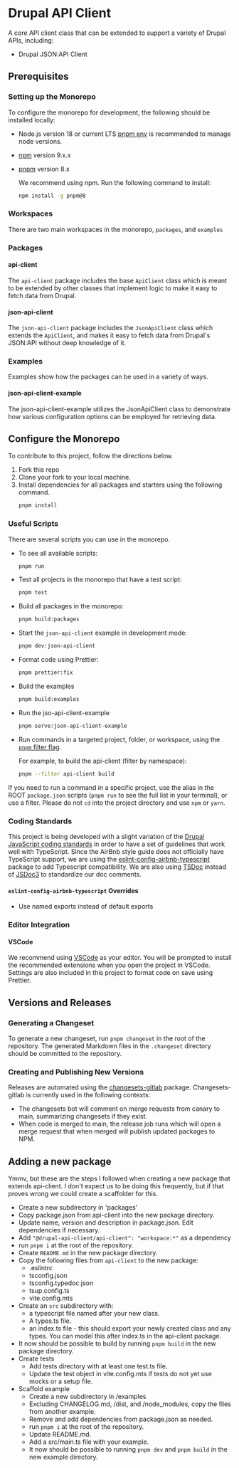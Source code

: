# Drupal API Client

A core API client class that can be extended to support a variety of Drupal APIs, including:

- Drupal JSON:API Client

## Prerequisites

### Setting up the Monorepo

To configure the monorepo for development, the following should be installed
locally:

- Node.js version 18 or current LTS [pnpm env](https://pnpm.io/cli/env) is recommended to manage node versions.
- [npm](https://docs.npmjs.com/cli/v8/commands/npm) version 9.x.x
- [pnpm](https://pnpm.io/installation) version 8.x

  We recommend using npm. Run the following command to install:

  ```bash
  npm install -g pnpm@8
  ```

### Workspaces

There are two main workspaces in the monorepo, `packages`, and `examples`

### Packages

#### api-client

The `api-client` package includes the base `ApiClient` class which is meant to be extended by other classes that implement logic to make it easy to fetch data from Drupal.

#### json-api-client

The `json-api-client` package includes the `JsonApiClient` class which extends the `ApiClient`, and makes it easy to fetch data from Drupal's JSON:API without deep knowledge of it.

### Examples

Examples show how the packages can be used in a variety of ways.

#### json-api-client-example

The json-api-client-example utilizes the JsonApiClient class to demonstrate how various configuration options can be employed for retrieving data.

## Configure the Monorepo

To contribute to this project, follow the directions below.

1. Fork this repo
1. Clone your fork to your local machine.
1. Install dependencies for all packages and starters using the following
   command.
   ```bash
   pnpm install
   ```

### Useful Scripts

There are several scripts you can use in the monorepo.

- To see all available scripts:
  ```bash
  pnpm run
  ```
- Test all projects in the monorepo that have a test script:
  ```bash
  pnpm test
  ```
- Build all packages in the monorepo:
  ```bash
  pnpm build:packages
  ```
- Start the `json-api-client` example in development mode:

  ```bash
  pnpm dev:json-api-client
  ```

- Format code using Prettier:

  ```bash
  pnpm prettier:fix
  ```

- Build the examples

  ```bash
  pnpm build:examples
  ```

- Run the jso-api-client-example

  ```bash
  pnpm serve:json-api-client-example
  ```

- Run commands in a targeted project, folder, or workspace, using the
  [`pnpm` filter flag](https://pnpm.io/filtering).

  For example, to build the api-client (filter by namespace):

  ```bash
  pnpm --filter api-client build
  ```

If you need to run a command in a specific project, use the alias in the ROOT
`package.json` scripts (`pnpm run` to see the full list in your terminal), or
use a filter. Please do not `cd` into the project directory and use `npm` or
`yarn`.

### Coding Standards

This project is being developed with a slight variation of the [Drupal JavaScript coding standards](https://www.drupal.org/docs/develop/standards/javascript/javascript-coding-standards) in order to have a set of guidelines that work well with TypeScript. Since the AirBnb style guide does not officially have TypeScript support, we are using the [eslint-config-airbnb-typescript](https://www.npmjs.com/package/eslint-config-airbnb-typescript) package to add Typescript compatibility. We are also using [TSDoc](https://tsdoc.org/) instead of [JSDoc3](https://jsdoc.app/) to standardize our doc comments.

#### `eslint-config-airbnb-typescript` Overrides

- Use named exports instead of default exports

### Editor Integration

#### VSCode

We recommend using [VSCode](https://code.visualstudio.com/) as your editor. You will be prompted to install the recommended extensions when you open the project in VSCode. Settings are also included in this project to format code on save using Prettier.

## Versions and Releases

### Generating a Changeset

To generate a new changeset, run `pnpm changeset` in the root of the repository.
The generated Markdown files in the `.changeset` directory should be committed
to the repository.

### Creating and Publishing New Versions

Releases are automated using the [changesets-gitlab](https://www.npmjs.com/package/changesets-gitlab) package. Changesets-gitlab is currently used in the following contexts:

- The changesets bot will comment on merge requests from canary to main, summarizing changesets if they exist.
- When code is merged to main, the release job runs which will open a merge request that when merged will publish updated packages to NPM.

## Adding a new package

Ymmv, but these are the steps I followed when creating a new package that extends api-client. I don't expect us to be doing this frequently, but if that proves wrong we could create a scaffolder for this.

- Create a new subdirectory in 'packages'
- Copy package.json from api-client into the new package directory.
- Update name, version and description in package.json. Edit dependencies if necessary.
- Add `"@drupal-api-client/api-client": "workspace:*"` as a dependency
- run `pnpm i` at the root of the repository.
- Create `README.md` in the new package directory.
- Copy the following files from `api-client` to the new package:
  - .eslintrc
  - tsconfig.json
  - tsconfig.typedoc.json
  - tsup.config.ts
  - vite.config.mts
- Create an `src` subdirectory with:
  - a typescript file named after your new class.
  - A types.ts file.
  - an index.ts file - this should export your newly created class and any types. You can model this after index.ts in the api-client package.
- It now should be possible to build by running `pnpm build` in the new package directory.
- Create tests
  - Add tests directory with at least one test.ts file.
  - Update the test object in vite.config.mts if tests do not yet use mocks or a setup file.
- Scaffold example
  - Create a new subdirectory in /examples
  - Excluding CHANGELOG.md, /dist, and /node_modules, copy the files from another example.
  - Remove and add dependencies from package.json as needed.
  - run `pnpm i` at the root of the repository.
  - Update README.md.
  - Add a src/main.ts file with your example.
  - It now should be possible to running `pnpm dev` and `pnpm build` in the new example directory.
